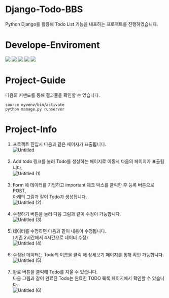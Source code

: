 # Django-Todo-BBS
Python Django를 활용해 Todo List 기능을 내포하는 프로젝트를 진행하였습니다.

# Develope-Enviroment
<a href="https://www.python.org/" onClick=""><img src="https://img.shields.io/badge/Python-3776AB?style=flat-square&logo=Python&logoColor=white"/></a>
<a href="https://www.djangoproject.com/" onClick=""><img src="https://img.shields.io/badge/Django-092E20?style=flat-square&logo=Django&logoColor=white"/></a>
<a href="https://getbootstrap.com/" onClick=""><img src="https://img.shields.io/badge/Bootstrap-7952B3?style=flat-square&logo=Bootstrap&logoColor=white"/></a>
<a href="https://ubuntu.com/" onClick=""><img src="https://img.shields.io/badge/Ubuntu-E95420?style=flat-square&logo=Ubuntu&logoColor=white"/></a>
<a href="https://code.visualstudio.com/" onClick=""><img src="https://img.shields.io/badge/VsCode-007ACC?style=flat-square&logo=Visual Studio Code&logoColor=white"/></a>

# Project-Guide
다음의 커맨드를 통해 결과물을 확인할 수 있습니다.
<pre>
<code>source myvenv/bin/activate
python manage.py runserver</code></pre>

# Project-Info
1. 프로젝트 진입시 다음과 같은 페이지가 표출됩니다.<br>
![Untitled](https://github.com/JenSeop/Django-Rest-Todo-BBS/assets/95238604/260086ec-6ecd-46c3-827e-3a5a3d45a429)<br><br>
2. Add todo 링크를 눌러 Todo를 생성하는 페이지로 이동시 다음의 페이지가 표출됩니다.<br>
![Untitled (1)](https://github.com/JenSeop/Django-Rest-Todo-BBS/assets/95238604/f60f372b-55d7-436b-b9cc-9cd60dbaeddf)<br><br>
3. Form 에 데이터를 기입하고 important 체크 박스를 클릭한 후 등록 버튼으로 POST,<br>
   아래의 그림과 같이 Todo가 생성됩니다.<br>
![Untitled (2)](https://github.com/JenSeop/Django-Rest-Todo-BBS/assets/95238604/c72bc73b-4f31-458e-82be-ca7e045242cd)<br><br>
4. 수정하기 버튼을 눌러 다음 그림과 같이 수정이 가능합니다.<br>
![Untitled (3)](https://github.com/JenSeop/Django-Rest-Todo-BBS/assets/95238604/ef86e276-f939-4d2f-87af-3e2ed3817f56)<br><br>
5. 데이터를 수정하면 다음과 같이 내용이 수정됩니다.<br>(기존 2시간에서 4시간으로 데이터 수정)<br>
![Untitled (4)](https://github.com/JenSeop/Django-Rest-Todo-BBS/assets/95238604/576ab7c9-4dc6-4b48-a104-0b32b41102e7)<br><br>
6. 수정된 데이터는 Todo의 이름을 클릭 해 상세보기 페이지를 통해 확인 가능합니다.<br>
![Untitled (5)](https://github.com/JenSeop/Django-Rest-Todo-BBS/assets/95238604/51bed28e-908e-4011-8f9c-f561b77d39ef)<br><br>
7. 완료 버튼을 클릭해 Todo를 지울 수 있습니다.<br>다음 그림과 같이 완료된 Todo는 완료한 TODO 목록 페이지에서 확인할 수 있습니다.<br>
![Untitled (6)](https://github.com/JenSeop/Django-Rest-Todo-BBS/assets/95238604/e88a578b-b5b6-44b6-937a-e8a2e489d224)
